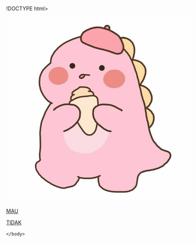 
!DOCTYPE html>
<html>
    <head>
        <title>yes or no</title>
    </head>
    <body>
        <img src="dino.png.png" width="500">
        <p><a href="yes or no 2.html">MAU</a></p> <P><a href="yes or no 1.html">TIDAK</a></P>

    </body>
</html>
